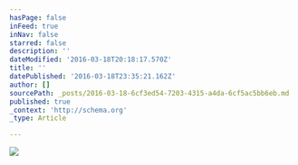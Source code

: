 ```yaml
---
hasPage: false
inFeed: true
inNav: false
starred: false
description: ''
dateModified: '2016-03-18T20:18:17.570Z'
title: ''
datePublished: '2016-03-18T23:35:21.162Z'
author: []
sourcePath: _posts/2016-03-18-6cf3ed54-7203-4315-a4da-6cf5ac5bb6eb.md
published: true
_context: 'http://schema.org'
_type: Article

---
```

![](https://the-grid-user-content.s3-us-west-2.amazonaws.com/33ece7ca-4898-4dca-bfe0-226ad3e22d14.jpg)
